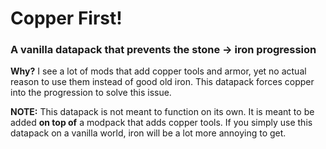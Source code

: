 # Copper First!
### A vanilla datapack that prevents the **stone -> iron** progression
**Why?** I see a lot of mods that add copper tools and armor, yet no actual reason to use them instead of good old iron. This datapack forces copper into the progression to solve this issue.

**NOTE:** This datapack is not meant to function on its own. It is meant to be added **on top of** a modpack that adds copper tools. If you simply use this datapack on a vanilla world, iron will be a lot more annoying to get.
